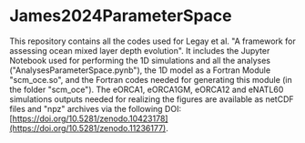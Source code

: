 # James2024ParameterSpace

This repository contains all the codes used for Legay et al. "A framework for assessing ocean mixed layer depth evolution". 
It includes the Jupyter Notebook used for performing the 1D simulations and all the analyses ("AnalysesParameterSpace.pynb"), the 1D model as a Fortran Module "scm_oce.so", and the Fortran codes needed for generating this module (in the folder "scm_oce"). 
The eORCA1, eORCA1GM, eORCA12 and eNATL60 simulations outputs needed for realizing the figures are available as netCDF files and "npz" archives via the following DOI: [https://doi.org/10.5281/zenodo.10423178](https://doi.org/10.5281/zenodo.11236177).
